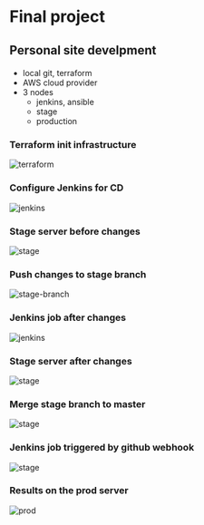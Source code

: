 # Final project 
## Personal site develpment 

####
- local git, terraform 
- AWS cloud provider 
- 3 nodes 
    - jenkins, ansible
    - stage       
    - production 


### Terraform init infrastructure 
![terraform](pictures/1.terraform.png)

### Configure Jenkins for CD 
![jenkins](pictures/2.jenkins.png)

### Stage server before changes 
![stage](pictures/3.stage.png)

### Push changes to stage branch
![stage-branch](pictures/4.stage-branch.png)

### Jenkins job after changes 
![jenkins](pictures/5.jenkins.png)

### Stage server after changes 
![stage](pictures/6.stage.png)

### Merge stage branch to master 
![stage](pictures/7.merge.png)

### Jenkins job triggered by github webhook
![stage](pictures/8.trigger.png)

### Results on the prod server
![prod](pictures/0.prod.png)
